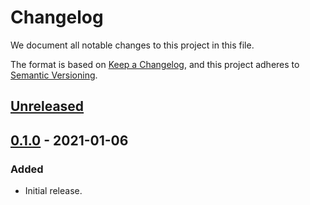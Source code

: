 # Changelog

We document all notable changes to this project in this file.

The format is based on [Keep a Changelog](https://keepachangelog.com/en/1.0.0/), and this project adheres to [Semantic Versioning](https://semver.org/spec/v2.0.0.html).

## [Unreleased]

## [0.1.0] - 2021-01-06

### Added

* Initial release.

[Unreleased]: https://github.com/puppetlabs/leg/compare/mathutil/v0.1.0...HEAD
[0.1.0]: https://github.com/puppetlabs/leg/compare/ee7913021a8c7b3a36798be770c56acce2540816...mathutil/v0.1.0
